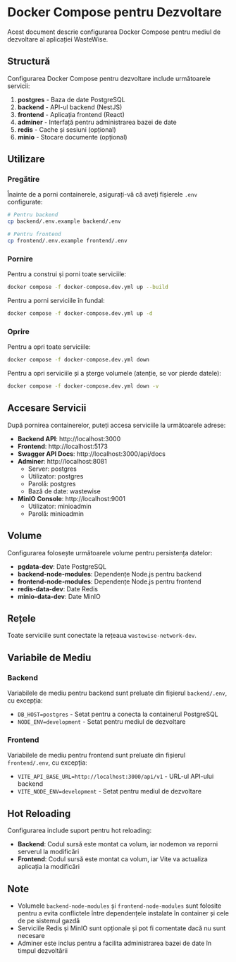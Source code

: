 # Docker Compose pentru Dezvoltare

Acest document descrie configurarea Docker Compose pentru mediul de dezvoltare al aplicației WasteWise.

## Structură

Configurarea Docker Compose pentru dezvoltare include următoarele servicii:

1. **postgres** - Baza de date PostgreSQL
2. **backend** - API-ul backend (NestJS)
3. **frontend** - Aplicația frontend (React)
4. **adminer** - Interfață pentru administrarea bazei de date
5. **redis** - Cache și sesiuni (opțional)
6. **minio** - Stocare documente (opțional)

## Utilizare

### Pregătire

Înainte de a porni containerele, asigurați-vă că aveți fișierele `.env` configurate:

```bash
# Pentru backend
cp backend/.env.example backend/.env

# Pentru frontend
cp frontend/.env.example frontend/.env
```

### Pornire

Pentru a construi și porni toate serviciile:

```bash
docker compose -f docker-compose.dev.yml up --build
```

Pentru a porni serviciile în fundal:

```bash
docker compose -f docker-compose.dev.yml up -d
```

### Oprire

Pentru a opri toate serviciile:

```bash
docker compose -f docker-compose.dev.yml down
```

Pentru a opri serviciile și a șterge volumele (atenție, se vor pierde datele):

```bash
docker compose -f docker-compose.dev.yml down -v
```

## Accesare Servicii

După pornirea containerelor, puteți accesa serviciile la următoarele adrese:

- **Backend API**: http://localhost:3000
- **Frontend**: http://localhost:5173
- **Swagger API Docs**: http://localhost:3000/api/docs
- **Adminer**: http://localhost:8081
  - Server: postgres
  - Utilizator: postgres
  - Parolă: postgres
  - Bază de date: wastewise
- **MinIO Console**: http://localhost:9001
  - Utilizator: minioadmin
  - Parolă: minioadmin

## Volume

Configurarea folosește următoarele volume pentru persistența datelor:

- **pgdata-dev**: Date PostgreSQL
- **backend-node-modules**: Dependențe Node.js pentru backend
- **frontend-node-modules**: Dependențe Node.js pentru frontend
- **redis-data-dev**: Date Redis
- **minio-data-dev**: Date MinIO

## Rețele

Toate serviciile sunt conectate la rețeaua `wastewise-network-dev`.

## Variabile de Mediu

### Backend

Variabilele de mediu pentru backend sunt preluate din fișierul `backend/.env`, cu excepția:

- `DB_HOST=postgres` - Setat pentru a conecta la containerul PostgreSQL
- `NODE_ENV=development` - Setat pentru mediul de dezvoltare

### Frontend

Variabilele de mediu pentru frontend sunt preluate din fișierul `frontend/.env`, cu excepția:

- `VITE_API_BASE_URL=http://localhost:3000/api/v1` - URL-ul API-ului backend
- `VITE_NODE_ENV=development` - Setat pentru mediul de dezvoltare

## Hot Reloading

Configurarea include suport pentru hot reloading:

- **Backend**: Codul sursă este montat ca volum, iar nodemon va reporni serverul la modificări
- **Frontend**: Codul sursă este montat ca volum, iar Vite va actualiza aplicația la modificări

## Note

- Volumele `backend-node-modules` și `frontend-node-modules` sunt folosite pentru a evita conflictele între dependențele instalate în container și cele de pe sistemul gazdă
- Serviciile Redis și MinIO sunt opționale și pot fi comentate dacă nu sunt necesare
- Adminer este inclus pentru a facilita administrarea bazei de date în timpul dezvoltării
